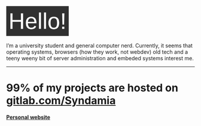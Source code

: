 <img src="https://github.com/Syndamia/Syndamia/blob/master/hello.png?raw=true" height="80px" alt="Hello!">

I’m a university student and general computer nerd. Currently, it seems that operating systems, browsers (how they work, not webdev) old tech and a teeny weeny bit of server administration and embeded systems interest me.

---

# 99% of my projects are hosted on [**gitlab.com/Syndamia**](https://gitlab.com/Syndamia)

[**Personal website**](https://syndamia.com)
